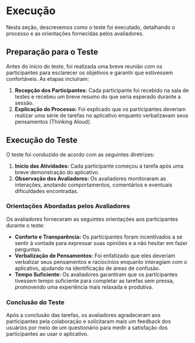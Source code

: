 # Execução

Nesta seção, descrevemos como o teste foi executado, detalhando o processo e as orientações fornecidas pelos avaliadores.

## Preparação para o Teste

Antes do início do teste, foi realizada uma breve reunião com os participantes para esclarecer os objetivos e garantir que estivessem confortáveis. As etapas incluíram:

1. **Recepção dos Participantes:** Cada participante foi recebido na sala de testes e recebeu um breve resumo do que seria esperado durante a sessão.
2. **Explicação do Processo:** Foi explicado que os participantes deveriam realizar uma série de tarefas no aplicativo enquanto verbalizavam seus pensamentos (Thinking Aloud).

## Execução do Teste

O teste foi conduzido de acordo com as seguintes diretrizes:

1. **Início das Atividades:** Cada participante começou a tarefa após uma breve demonstração do aplicativo.
2. **Observação dos Avaliadores:** Os avaliadores monitoraram as interações, anotando comportamentos, comentários e eventuais dificuldades encontradas.

### Orientações Abordadas pelos Avaliadores

Os avaliadores forneceram as seguintes orientações aos participantes durante o teste:

- **Conforto e Transparência:** Os participantes foram incentivados a se sentir à vontade para expressar suas opiniões e a não hesitar em fazer perguntas.
- **Verbalização de Pensamentos:** Foi enfatizado que eles deveriam verbalizar seus pensamentos e raciocínios enquanto interagiam com o aplicativo, ajudando na identificação de áreas de confusão.
- **Tempo Suficiente:** Os avaliadores garantiram que os participantes tivessem tempo suficiente para completar as tarefas sem pressa, promovendo uma experiência mais relaxada e produtiva.

### Conclusão do Teste

Após a conclusão das tarefas, os avaliadores agradeceram aos participantes pela colaboração e solicitaram mais um feedback dos usuários por meio de um questionário para medir a satisfação dos participantes ao usar o aplicativo.

